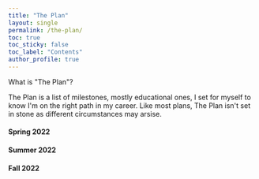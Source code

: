 ```yaml
---
title: "The Plan"
layout: single
permalink: /the-plan/
toc: true
toc_sticky: false
toc_label: "Contents"
author_profile: true
---
```


What is "The Plan"?

The Plan is a list of milestones, mostly educational ones, I set for myself to know I'm on the right path in my career. Like most plans, The Plan isn't set in stone as different circumstances may arsise.

#### Spring 2022

#### Summer 2022

#### Fall 2022
